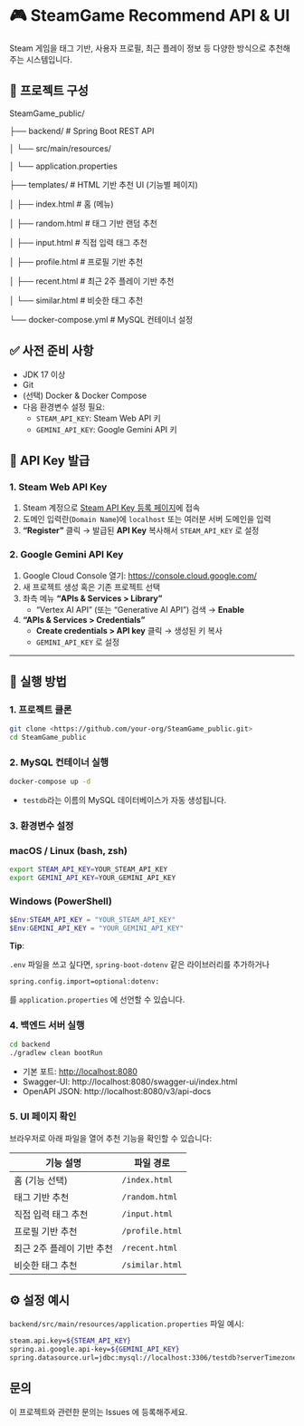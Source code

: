 # 🎮 SteamGame Recommend API & UI

Steam 게임을 태그 기반, 사용자 프로필, 최근 플레이 정보 등 다양한 방식으로 추천해주는 시스템입니다.

## 📁 프로젝트 구성

SteamGame_public/

├── backend/                 # Spring Boot REST API

│   └── src/main/resources/

│       └── application.properties

├── templates/                    # HTML 기반 추천 UI (기능별 페이지)

│   ├── index.html           # 홈 (메뉴)

│   ├── random.html          # 태그 기반 랜덤 추천

│   ├── input.html           # 직접 입력 태그 추천

│   ├── profile.html         # 프로필 기반 추천

│   ├── recent.html          # 최근 2주 플레이 기반 추천

│   └── similar.html         # 비슷한 태그 추천

└── docker-compose.yml       # MySQL 컨테이너 설정

## ✅ 사전 준비 사항

- JDK 17 이상
- Git
- (선택) Docker & Docker Compose
- 다음 환경변수 설정 필요:
    - `STEAM_API_KEY`: Steam Web API 키
    - `GEMINI_API_KEY`: Google Gemini API 키

## 🔑 API Key 발급

### 1. Steam Web API Key

1. Steam 계정으로 [Steam API Key 등록 페이지](https://steamcommunity.com/dev/apikey)에 접속
2. 도메인 입력란(`Domain Name`)에 `localhost` 또는 여러분 서버 도메인을 입력
3. **“Register”** 클릭 → 발급된 **API Key** 복사해서 `STEAM_API_KEY` 로 설정

### 2. Google Gemini API Key

1. Google Cloud Console 열기: https://console.cloud.google.com/
2. 새 프로젝트 생성 혹은 기존 프로젝트 선택
3. 좌측 메뉴 **“APIs & Services > Library”**
    - “Vertex AI API” (또는 “Generative AI API”) 검색 → **Enable**
4. **“APIs & Services > Credentials”**
    - **Create credentials > API key** 클릭 → 생성된 키 복사
    - `GEMINI_API_KEY` 로 설정

---

## 🚀 실행 방법

### 1. 프로젝트 클론

```bash
git clone <https://github.com/your-org/SteamGame_public.git>
cd SteamGame_public
```

### 2. MySQL 컨테이너 실행

```bash
docker-compose up -d
```

- `testdb`라는 이름의 MySQL 데이터베이스가 자동 생성됩니다.

### 3. 환경변수 설정

### macOS / Linux (bash, zsh)

```bash
export STEAM_API_KEY=YOUR_STEAM_API_KEY
export GEMINI_API_KEY=YOUR_GEMINI_API_KEY
```

### Windows (PowerShell)

```powershell
$Env:STEAM_API_KEY = "YOUR_STEAM_API_KEY"
$Env:GEMINI_API_KEY = "YOUR_GEMINI_API_KEY"
```

**Tip**:

`.env`  파일을 쓰고 싶다면, `spring-boot-dotenv` 같은 라이브러리를 추가하거나

```
spring.config.import=optional:dotenv:
```

를 `application.properties` 에 선언할 수 있습니다.

### 4. 백엔드 서버 실행

```bash
cd backend
./gradlew clean bootRun
```

- 기본 포트: [http://localhost:8080](http://localhost:8080/)
- Swagger-UI: http://localhost:8080/swagger-ui/index.html
- OpenAPI JSON: http://localhost:8080/v3/api-docs

### 5. UI 페이지 확인

브라우저로 아래 파일을 열어 추천 기능을 확인할 수 있습니다:

| 기능 설명 | 파일 경로 |
| --- | --- |
| 홈 (기능 선택) | `/index.html` |
| 태그 기반 추천 | `/random.html` |
| 직접 입력 태그 추천 | `/input.html` |
| 프로필 기반 추천 | `/profile.html` |
| 최근 2주 플레이 기반 추천 | `/recent.html` |
| 비슷한 태그 추천 | `/similar.html` |

## ⚙️ 설정 예시

`backend/src/main/resources/application.properties` 파일 예시:

```bash
steam.api.key=${STEAM_API_KEY}
spring.ai.google.api-key=${GEMINI_API_KEY}
spring.datasource.url=jdbc:mysql://localhost:3306/testdb?serverTimezone=UTC
```

## 문의

이 프로젝트와 관련한 문의는 Issues 에 등록해주세요.